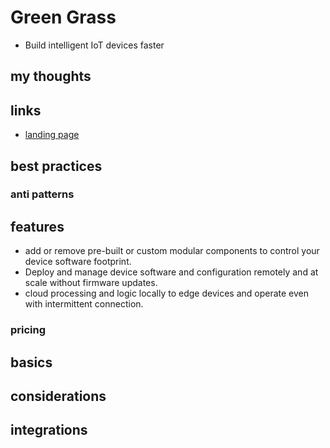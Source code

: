 # Green Grass

- Build intelligent IoT devices faster

## my thoughts

## links

- [landing page](https://aws.amazon.com/greengrass/?did=ap_card&trk=ap_card)

## best practices

### anti patterns

## features

- add or remove pre-built or custom modular components to control your device software footprint.
- Deploy and manage device software and configuration remotely and at scale without firmware updates.
- cloud processing and logic locally to edge devices and operate even with intermittent connection.

### pricing

## basics

## considerations

## integrations
